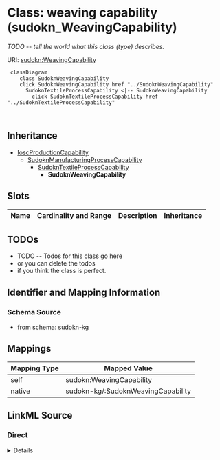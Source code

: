 

# Class: weaving capability (sudokn_WeavingCapability)


_TODO -- tell the world what this class (type) describes._





URI: [sudokn:WeavingCapability](http://asu.edu/semantics/SUDOKN/WeavingCapability)






```mermaid
 classDiagram
    class SudoknWeavingCapability
    click SudoknWeavingCapability href "../SudoknWeavingCapability"
      SudoknTextileProcessCapability <|-- SudoknWeavingCapability
        click SudoknTextileProcessCapability href "../SudoknTextileProcessCapability"
      
      
```





## Inheritance
* [IoscProductionCapability](../classes/IoscProductionCapability.md)
    * [SudoknManufacturingProcessCapability](../classes/SudoknManufacturingProcessCapability.md)
        * [SudoknTextileProcessCapability](../classes/SudoknTextileProcessCapability.md)
            * **SudoknWeavingCapability**



## Slots

| Name | Cardinality and Range | Description | Inheritance |
| ---  | --- | --- | --- |









## TODOs

* TODO -- Todos for this class go here
* or you can delete the todos
* if you think the class is perfect.

## Identifier and Mapping Information







### Schema Source


* from schema: sudokn-kg




## Mappings

| Mapping Type | Mapped Value |
| ---  | ---  |
| self | sudokn:WeavingCapability |
| native | sudokn-kg/:SudoknWeavingCapability |







## LinkML Source

<!-- TODO: investigate https://stackoverflow.com/questions/37606292/how-to-create-tabbed-code-blocks-in-mkdocs-or-sphinx -->

### Direct

<details>
```yaml
name: sudokn_WeavingCapability
description: TODO -- tell the world what this class (type) describes.
title: weaving capability
todos:
- TODO -- Todos for this class go here
- or you can delete the todos
- if you think the class is perfect.
notes:
- Class with 0 occurences.
from_schema: sudokn-kg
is_a: sudokn_TextileProcessCapability
class_uri: sudokn:WeavingCapability

```
</details>

### Induced

<details>
```yaml
name: sudokn_WeavingCapability
description: TODO -- tell the world what this class (type) describes.
title: weaving capability
todos:
- TODO -- Todos for this class go here
- or you can delete the todos
- if you think the class is perfect.
notes:
- Class with 0 occurences.
from_schema: sudokn-kg
is_a: sudokn_TextileProcessCapability
class_uri: sudokn:WeavingCapability

```
</details>
